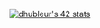 [![dhubleur's 42 stats](https://badge42.vercel.app/api/v2/cl17mmix8000609mjfyxevavs/stats?cursusId=21&coalitionId=47)](https://github.com/JaeSeoKim/badge42)
